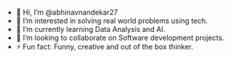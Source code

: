 - 👋 Hi, I’m @abhinavnandekar27
- 👀 I’m interested in solving real world problems using tech.
- 🌱 I’m currently learning Data Analysis and AI.
- 💞️ I’m looking to collaborate on Software development projects.
- ⚡ Fun fact: Funny, creative and out of the box thinker.

<!---
abhinavnandekar27/abhinavnandekar27 is a ✨ special ✨ repository because its `README.md` (this file) appears on your GitHub profile.
You can click the Preview link to take a look at your changes.
--->
